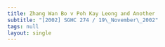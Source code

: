 ```yaml
---
title: Zhang Wan Bo v Poh Kay Leong and Another
subtitle: "[2002] SGHC 274 / 19\_November\_2002"
tags: null
layout: single
---
```


